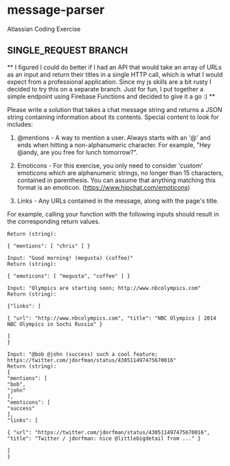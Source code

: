 # message-parser
Atlassian Coding Exercise

## SINGLE_REQUEST BRANCH

** I figured I could do better if I had an API that would take an array of URLs as an input and return their titles in a single HTTP call, which is what I would expect from a professional application. Since my js skills are a bit rusty I decided to try this on a separate branch.
Just for fun, I put together a simple endpoint using Firebase Functions and decided to give it a go :) **

Please write a solution that takes a chat message string and returns a JSON string containing information about its contents. Special content to look for includes:

1. @mentions - A way to mention a user. Always starts with an '@' and ends when hitting a non-alphanumeric character. For example, "Hey @andy, are you free for lunch tomorrow?".

2. Emoticons - For this exercise, you only need to consider 'custom' emoticons which are alphanumeric strings, no longer than 15 characters, contained in parenthesis. You can assume that anything matching this format is an emoticon. (https://www.hipchat.com/emoticons)

3. Links - Any URLs contained in the message, along with the page's title.

For example, calling your function with the following inputs should result in the corresponding return values.

```Input: "@chris you around?"
Return (string):

{ "mentions": [ "chris" ] }

Input: "Good morning! (megusta) (coffee)"
Return (string):

{ "emoticons": [ "megusta", "coffee" ] }

Input: "Olympics are starting soon; http://www.nbcolympics.com"
Return (string):

{"links": [

{ "url": "http://www.nbcolympics.com", "title": "NBC Olympics | 2014 NBC Olympics in Sochi Russia" }

]
}

Input: "@bob @john (success) such a cool feature; https://twitter.com/jdorfman/status/430511497475670016"
Return (string):
{
"mentions": [
"bob",
"john"
],
"emoticons": [
"success"
],
"links": [

{ "url": "https://twitter.com/jdorfman/status/430511497475670016", "title": "Twitter / jdorfman: nice @littlebigdetail from ..." }

]
}


